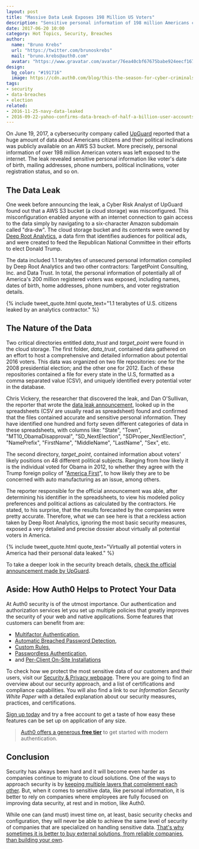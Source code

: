 ```yaml
---
layout: post
title: "Massive Data Leak Exposes 198 Million US Voters"
description: "Sensitive personal information of 198 million Americans citizens, with potential political inclinations, was exposed by a data analysis firm."
date: 2017-06-20 10:00
category: Hot Topics, Security, Breaches
author:
  name: "Bruno Krebs"
  url: "https://twitter.com/brunoskrebs"
  mail: "bruno.krebs@auth0.com"
  avatar: "https://www.gravatar.com/avatar/76ea40cbf67675babe924eecf167b9b8?s=60"
design:
  bg_color: "#191716"
  image: https://cdn.auth0.com/blog/this-the-season-for-cyber-criminals/logo.png
tags:
- security
- data-breaches
- election
related:
- 2016-11-25-navy-data-leaked
- 2016-09-22-yahoo-confirms-data-breach-of-half-a-billion-user-accounts
---
```


On June 19, 2017, a cybersecurity company called [UpGuard](https://www.upguard.com) reported that a huge amount of data about Americans citizens and their political inclinations was publicly available on an AWS S3 bucket. More precisely, personal information of over 198 million American voters was left exposed to the internet. The leak revealed sensitive personal information like voter's date of birth, mailing addresses, phone numbers, political inclinations, voter registration status, and so on.

## The Data Leak

One week before announcing the leak, a Cyber Risk Analyst of UpGuard found out that a AWS S3 bucket (a cloud storage) was misconfigured. This misconfiguration enabled anyone with an internet connection to gain access to the data simply by navigating to a six-character Amazon subdomain called "dra-dw". The cloud storage bucket and its contents were owned by [Deep Root Analytics](https://www.deeprootanalytics.com/), a data firm that identifies audiences for political ads, and were created to feed the Republican National Committee in their efforts to elect Donald Trump.

The data included 1.1 terabytes of unsecured personal information compiled by Deep Root Analytics and two other contractors: TargetPoint Consulting, Inc. and Data Trust. In total, the personal information of potentially all of America's 200 million registered voters was exposed, including names, dates of birth, home addresses, phone numbers, and voter registration details.

{% include tweet_quote.html quote_text="1.1 terabytes of U.S. citizens leaked by an analytics contractor." %}

## The Nature of the Data

Two critical directories entitled *data_trust* and *target_point* were found in the cloud storage. The first folder, *data_trust*, contained data gathered on an effort to host a comprehensive and detailed information about potential 2016 voters. This data was organized on two file repositories: one for the 2008 presidential election; and the other one for 2012. Each of these repositories contained a file for every state in the U.S, formatted as a comma separated value (CSV), and uniquely identified every potential voter in the database.

Chris Vickery, the researcher that discovered the leak, and Dan O'Sullivan, the reporter that wrote the [data leak announcement](https://www.upguard.com/breaches/the-rnc-files), looked up in the spreadsheets (CSV are usually read as spreadsheet) found and confirmed that the files contained accurate and sensitive personal information. They have identified one hundred and forty seven different categories of data in these spreadsheets, with columns like: "State", "Town", "MT10_ObamaDisapproval", "SD_NextElection", "SDProper_NextElection", "NamePrefix", "FirstName", "MiddleName", "LastName", "Sex", etc.

The second directory, *target_point*, contained information about voters' likely positions on 48 different political subjects. Ranging from how likely it is the individual voted for Obama in 2012, to whether they agree with the Trump foreign policy of "[America First](https://www.whitehouse.gov/america-first-foreign-policy)", to how likely they are to be concerned with auto manufacturing as an issue, among others.

The reporter responsible for the official announcement was able, after determining his identifier in the spreadsheets, to view his modeled policy preferences and political actions as calculated by the contractors. He stated, to his surprise, that the results forecasted by the companies were pretty accurate. Therefore, what we can see here is that a reckless action taken by Deep Root Analytics, ignoring the most basic security measures, exposed a very detailed and precise dossier about virtually all potential voters in America.

{% include tweet_quote.html quote_text="Virtually all potential voters in America had their personal data leaked." %}

To take a deeper look in the security breach details, [check the official announcement made by UpGuard](https://www.upguard.com/breaches/the-rnc-files).

## Aside: How Auth0 Helps to Protect Your Data

At Auth0 security is of the utmost importance. Our authentication and authorization services let you set up multiple policies that greatly improves the security of your web and native applications. Some features that customers can benefit from are:

- [Multifactor Authentication](https://auth0.com/multifactor-authentication?utm_source=blog&utm_medium=sc&utm_campaign=navy_leak),
- [Automatic Breached Password Detection](https://auth0.com/docs/anomaly-detection?utm_source=blog&utm_medium=sc&utm_campaign=navy_leak#breached-password-detection),
- [Custom Rules](https://auth0.com/docs/rules?utm_source=blog&utm_medium=sc&utm_campaign=navy_leak),
- [Passwordless Authentication](https://auth0.com/passwordless/?utm_source=blog&utm_medium=sc&utm_campaign=navy_leak),
- and [Per-Client On-Site Installations](https://auth0.com/docs/overview/deployment-models)

To check how we protect the most sensitive data of our customers and their users, visit our [Security & Privacy webpage](https://auth0.com/security). There you are going to find an overview about our security approach, and a list of certifications and compliance capabilities. You will also find a link to our *Information Security White Paper* with a detailed explanation about our security measures, practices, and certifications.

<a href="javascript:signup()">Sign up today</a> and try a free account to get a taste of how easy these features can be set up on application of any size.

> [Auth0 offers a generous **free tier**](https://auth0.com/pricing) to get started with modern authentication.

## Conclusion

Security has always been hard and it will become even harder as companies continue to migrate to cloud solutions. One of the ways to approach security is by [keeping multiple layers that complement each other](https://auth0.com/blog/navy-data-leaked/). But, when it comes to sensitive data, like personal information, it is better to rely on companies where employees are fully focused on improving data security, at rest and in motion, like Auth0.

While one can (and must) invest time on, at least, basic security checks and configuration, they will never be able to achieve the same level of security of companies that are specialized on handling sensitive data. [That's why sometimes it is better to buy external solutions, from reliable companies, than building your own](https://auth0.com/blog/when-to-build-and-when-to-buy/).
